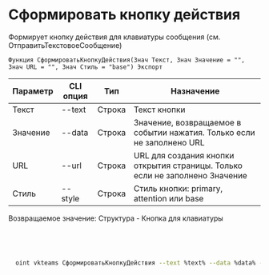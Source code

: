 ﻿---
sidebar_position: 12
---

# Сформировать кнопку действия
 Формирует кнопку действия для клавиатуры сообщения (см. ОтправитьТекстовоеСообщение)



`Функция СформироватьКнопкуДействия(Знач Текст, Знач Значение = "", Знач URL = "", Знач Стиль = "base") Экспорт`

  | Параметр | CLI опция | Тип | Назначение |
  |-|-|-|-|
  | Текст | --text | Строка | Текст кнопки |
  | Значение | --data | Строка | Значение, возвращаемое в событии нажатия. Только если не заполнено URL |
  | URL | --url | Строка | URL для создания кнопки открытия страницы. Только если не заполнено Значение |
  | Стиль | --style | Строка | Стиль кнопки: primary, attention или base |

  
  Возвращаемое значение:   Структура - Кнопка для клавиатуры

<br/>




```bsl title="Пример кода"

```



```sh title="Пример команды CLI"
    
  oint vkteams СформироватьКнопкуДействия --text %text% --data %data% --url %url% --style %style%

```

```json title="Результат"

```
